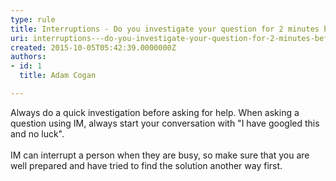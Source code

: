 ```yaml
---
type: rule
title: Interruptions - Do you investigate your question for 2 minutes before asking someone on IM?
uri: interruptions---do-you-investigate-your-question-for-2-minutes-before-asking-someone-on-im
created: 2015-10-05T05:42:39.0000000Z
authors:
- id: 1
  title: Adam Cogan

---
```




<span class='intro'> <div>Always do a quick investigation before asking for help. When asking a question using IM, always start your conversation with &quot;I have googled this and no luck&quot;.</div><div><br></div><div>IM can interrupt a person when they are busy, so make sure that you are well prepared and have tried to find the solution another way first.​</div><br> </span>




